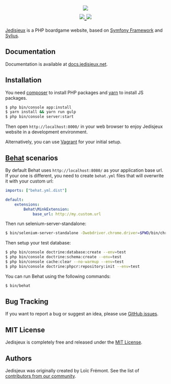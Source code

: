<h1 align="center">
    <a href="http://www.jedisjeux.net" target="_blank">
        <img src="http://www.jedisjeux.net/media/cache/resolve/full/assets/frontend/img/logo.png" />
    </a>
    <br />
    <a href="http://travis-ci.org/Jedisjeux/Jedisjeux" title="Build status" target="_blank">
        <img src="https://img.shields.io/travis/Jedisjeux/Jedisjeux/master.svg" />
    </a>
    <a href="https://scrutinizer-ci.com/g/Jedisjeux/Jedisjeux/" title="Scrutinizer" target="_blank">
        <img src="https://img.shields.io/scrutinizer/g/Jedisjeux/Jedisjeux.svg" />
    </a>    
</h1>

[Jedisjeux](http://www.jedisjeux.net) is a PHP boardgame website, based on [Symfony Framework](http://symfony.com/) and [Sylius](http://sylius.org/).

Documentation
-------------

Documentation is available at [docs.jedisjeux.net](http://docs.jedisjeux.net).

Installation
------------

You need [composer](https://getcomposer.org/doc/00-intro.md#installation-linux-unix-osx) to install PHP packages and [yarn](https://yarnpkg.com/lang/en/docs/install/) to install JS packages.

```bash
$ php bin/console app:install
$ yarn install && yarn run gulp
$ php bin/console server:start
```

Then open `http://localhost:8000/` in your web browser to enjoy Jedisjeux website in a development environment.

Alternatively, you can use [Vagrant](https://github.com/Jedisjeux/Jedisjeux/tree/master/etc/vagrant) for your initial setup.

[Behat](http://behat.org) scenarios
-----------------------------------

By default Behat uses `http://localhost:8080/` as your application base url. If your one is different,
you need to create `behat.yml` files that will overwrite it with your custom url:

```yaml
imports: ["behat.yml.dist"]

default:
    extensions:
        Behat\MinkExtension:
            base_url: http://my.custom.url
```

Then run selenium-server-standalone:

```bash
$ bin/selenium-server-standalone -Dwebdriver.chrome.driver=$PWD/bin/chromedriver
```

Then setup your test database:

```bash
$ php bin/console doctrine:database:create --env=test
$ php bin/console doctrine:schema:create --env=test
$ php bin/console cache:clear --no-warmup --env=test
$ php bin/console doctrine:phpcr:repository:init --env=test
```

You can run Behat using the following commands:

```bash
$ bin/behat
```

Bug Tracking
------------

If you want to report a bug or suggest an idea, please use [GitHub issues](https://github.com/Jedisjeux/Jedisjeux/issues).


MIT License
-----------

Jedisjeux is completely free and released under the [MIT License](https://github.com/Jedisjeux/Jedisjeux/blob/master/LICENSE).

Authors
-------

Jedisjeux was originally created by Loïc Frémont.
See the list of [contributors from our community](https://github.com/Jedisjeux/Jedisjeux/contributors).
